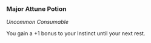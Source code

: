 ### Major Attune Potion
_Uncommon Consumable_

You gain a +1 bonus to your Instinct until your next rest.